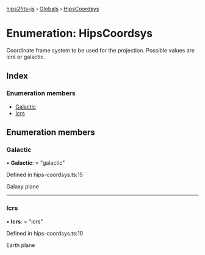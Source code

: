 [hips2fits-js](https://lloydevans.github.io/hips2fits-js/api/README.md) › [Globals](https://lloydevans.github.io/hips2fits-js/api/globals.md) › [HipsCoordsys](https://lloydevans.github.io/hips2fits-js/api/enums/hipscoordsys.md)

# Enumeration: HipsCoordsys

Coordinate frame system to be used for the projection.
Possible values are icrs or galactic.

## Index

### Enumeration members

* [Galactic](https://lloydevans.github.io/hips2fits-js/api/enums/hipscoordsys.md#galactic)
* [Icrs](https://lloydevans.github.io/hips2fits-js/api/enums/hipscoordsys.md#icrs)

## Enumeration members

###  Galactic

• **Galactic**: = "galactic"

Defined in hips-coordsys.ts:15

Galaxy plane

___

###  Icrs

• **Icrs**: = "icrs"

Defined in hips-coordsys.ts:10

Earth plane
